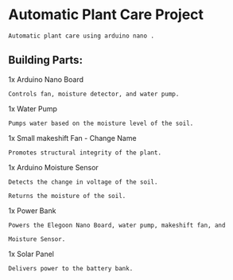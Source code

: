 
# Automatic Plant Care Project

    Automatic plant care using arduino nano .

## Building Parts:

 1x Arduino Nano Board

	Controls fan, moisture detector, and water pump.

1x Water Pump

	Pumps water based on the moisture level of the soil.

1x Small makeshift Fan - Change Name

	Promotes structural integrity of the plant.

1x Arduino Moisture Sensor

	Detects the change in voltage of the soil. 

	Returns the moisture of the soil.

1x Power Bank

	Powers the Elegoon Nano Board, water pump, makeshift fan, and 	
	
 	Moisture Sensor.

1x Solar Panel

	Delivers power to the battery bank.




